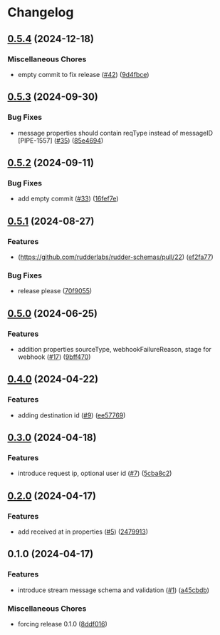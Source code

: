 # Changelog

## [0.5.4](https://github.com/rudderlabs/rudder-schemas/compare/v0.5.3...v0.5.4) (2024-12-18)


### Miscellaneous Chores

* empty commit to fix release ([#42](https://github.com/rudderlabs/rudder-schemas/issues/42)) ([9d4fbce](https://github.com/rudderlabs/rudder-schemas/commit/9d4fbceb0a12e1c42382bd9c39fb76c304ff056c))

## [0.5.3](https://github.com/rudderlabs/rudder-schemas/compare/v0.5.2...v0.5.3) (2024-09-30)


### Bug Fixes

* message properties should contain reqType instead of messageID [PIPE-1557] ([#35](https://github.com/rudderlabs/rudder-schemas/issues/35)) ([85e4694](https://github.com/rudderlabs/rudder-schemas/commit/85e4694e7bab733b1c1bf5bad1fbc0af375caf02))

## [0.5.2](https://github.com/rudderlabs/rudder-schemas/compare/v0.5.1...v0.5.2) (2024-09-11)


### Bug Fixes

* add empty commit ([#33](https://github.com/rudderlabs/rudder-schemas/issues/33)) ([16fef7e](https://github.com/rudderlabs/rudder-schemas/commit/16fef7e7d7e7aaac50c87ce02e6a59e24f68a253))

## [0.5.1](https://github.com/rudderlabs/rudder-schemas/compare/v0.5.0...v0.5.1) (2024-08-27)

### Features
* (https://github.com/rudderlabs/rudder-schemas/pull/22) ([ef2fa77](https://github.com/rudderlabs/rudder-schemas/commit/ef2fa777f70b020971e94a0275a0673ee72859e6))

### Bug Fixes

* release please ([70f9055](https://github.com/rudderlabs/rudder-schemas/commit/70f905512de8885d16c3deaa78e43dcebc257936))

## [0.5.0](https://github.com/rudderlabs/rudder-schemas/compare/v0.4.0...v0.5.0) (2024-06-25)


### Features

* addition properties sourceType, webhookFailureReason, stage for webhook ([#17](https://github.com/rudderlabs/rudder-schemas/issues/17)) ([9bff470](https://github.com/rudderlabs/rudder-schemas/commit/9bff4703d06a1b7c2a02abdb08ea9aeeb9afce67))

## [0.4.0](https://github.com/rudderlabs/rudder-schemas/compare/v0.3.0...v0.4.0) (2024-04-22)


### Features

* adding destination id ([#9](https://github.com/rudderlabs/rudder-schemas/issues/9)) ([ee57769](https://github.com/rudderlabs/rudder-schemas/commit/ee5776901487b123808416f9fc0c06eef5615a53))

## [0.3.0](https://github.com/rudderlabs/rudder-schemas/compare/v0.2.0...v0.3.0) (2024-04-18)


### Features

* introduce request ip, optional user id ([#7](https://github.com/rudderlabs/rudder-schemas/issues/7)) ([5cba8c2](https://github.com/rudderlabs/rudder-schemas/commit/5cba8c25928b6345ea5441607ecb5d641c501c86))

## [0.2.0](https://github.com/rudderlabs/rudder-schemas/compare/v0.1.0...v0.2.0) (2024-04-17)


### Features

* add received at in properties ([#5](https://github.com/rudderlabs/rudder-schemas/issues/5)) ([2479913](https://github.com/rudderlabs/rudder-schemas/commit/2479913eee5ea4350cf9f70b83eda47614535a32))

## 0.1.0 (2024-04-17)


### Features

* introduce stream message schema and validation ([#1](https://github.com/rudderlabs/rudder-schemas/issues/1)) ([a45cbdb](https://github.com/rudderlabs/rudder-schemas/commit/a45cbdb5acbaec4fba5ebc68c1ebb9c8fd19c711))


### Miscellaneous Chores

* forcing release 0.1.0 ([8ddf016](https://github.com/rudderlabs/rudder-schemas/commit/8ddf0162d8c7b3b7c1cffe07bb1d325f9920c3c5))
